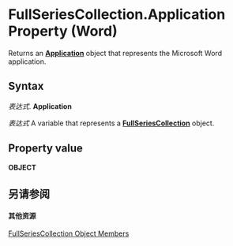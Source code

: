 
# FullSeriesCollection.Application Property (Word)

Returns an  **[Application](d1cf6f8f-4e88-bf01-93b4-90a83f79cb44.md)** object that represents the Microsoft Word application.


## Syntax

 _表达式_. **Application**

 _表达式_ A variable that represents a **[FullSeriesCollection](a0786c15-27f7-5ba8-eaba-7b982d951fd8.md)** object.


## Property value

 **OBJECT**


## 另请参阅


#### 其他资源


[FullSeriesCollection Object Members](http://msdn.microsoft.com/library/44630853-8b1f-5632-0ac0-a45c3c9e573f%28Office.15%29.aspx)